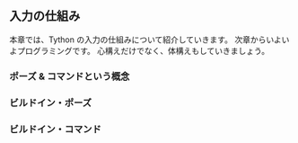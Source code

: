 入力の仕組み
--------------------

本章では、Tython の入力の仕組みについて紹介していきます。
次章からいよいよプログラミングです。
心構えだけでなく、体構えもしていきましょう。

### ポーズ & コマンドという概念

### ビルドイン・ポーズ

### ビルドイン・コマンド

